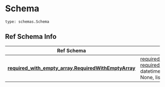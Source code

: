 # Schema
```
type: schemas.Schema
```

## Ref Schema Info
Ref Schema | Input Type | Output Type
---------- | ---------- | -----------
[**required_with_empty_array.RequiredWithEmptyArray**](../../../../../../../../../components/schema/required_with_empty_array.md) | [required_with_empty_array.RequiredWithEmptyArrayDictInput](../../../../../../../../../components/schema/required_with_empty_array.md#requiredwithemptyarraydictinput), [required_with_empty_array.RequiredWithEmptyArrayDict](../../../../../../../../../components/schema/required_with_empty_array.md#requiredwithemptyarraydict), str, datetime.date, datetime.datetime, uuid.UUID, int, float, bool, None, list, tuple, bytes, io.FileIO, io.BufferedReader | [required_with_empty_array.RequiredWithEmptyArrayDict](../../../../../../../../../components/schema/required_with_empty_array.md#requiredwithemptyarraydict), str, float, int, bool, None, tuple, bytes, io.FileIO
